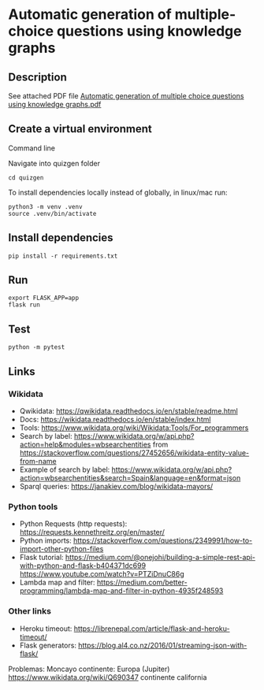 # Automatic generation of multiple-choice questions using knowledge graphs

## Description
See attached PDF file [Automatic generation of multiple choice questions using knowledge graphs.pdf](https://github.com/emiliocortina/quizgen/blob/master/Automatic%20generation%20of%20multiple%20choice%20questions%20using%20knowledge%20graphs.pdf)

## Create a virtual environment
Command line

Navigate into quizgen folder

    cd quizgen

To install dependencies locally instead of globally, in linux/mac run:

    python3 -m venv .venv
    source .venv/bin/activate

## Install dependencies

    pip install -r requirements.txt

## Run 

    export FLASK_APP=app
    flask run

## Test

    python -m pytest

## Links

### Wikidata
* Qwikidata: https://qwikidata.readthedocs.io/en/stable/readme.html
* Docs: https://wikidata.readthedocs.io/en/stable/index.html
* Tools: https://www.wikidata.org/wiki/Wikidata:Tools/For_programmers
* Search by label: https://www.wikidata.org/w/api.php?action=help&modules=wbsearchentities
from https://stackoverflow.com/questions/27452656/wikidata-entity-value-from-name
* Example of search by label: https://www.wikidata.org/w/api.php?action=wbsearchentities&search=Spain&language=en&format=json
* Sparql queries: https://janakiev.com/blog/wikidata-mayors/

### Python tools
* Python Requests (http requests): https://requests.kennethreitz.org/en/master/
* Python imports: https://stackoverflow.com/questions/2349991/how-to-import-other-python-files
* Flask tutorial: https://medium.com/@onejohi/building-a-simple-rest-api-with-python-and-flask-b404371dc699
 https://www.youtube.com/watch?v=PTZiDnuC86g
* Lambda map and filter: https://medium.com/better-programming/lambda-map-and-filter-in-python-4935f248593

### Other links
* Heroku timeout: https://librenepal.com/article/flask-and-heroku-timeout/
* Flask generators: https://blog.al4.co.nz/2016/01/streaming-json-with-flask/


Problemas:
Moncayo continente: Europa (Jupiter)
https://www.wikidata.org/wiki/Q690347 continente california
